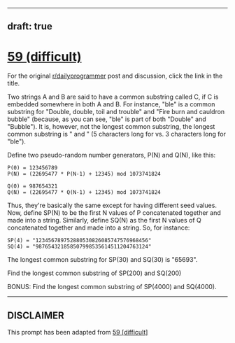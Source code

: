 ---
draft: true
----

# [59 (difficult)](https://www.reddit.com/r/dailyprogrammer/comments/uh040/622012_challenge_59_difficult/)

For the original [r/dailyprogrammer](https://www.reddit.com/r/dailyprogrammer/) post and discussion, click the link in the title.

Two strings A and B are said to have a common substring called C, if C is embedded somewhere in both A and B. For instance, "ble" is a common substring for "Double, double, toil and trouble" and "Fire burn and cauldron bubble" (because, as you can see, "ble" is part of both "Double" and "Bubble"). It is, however, not the longest common substring, the longest common substring is " and " (5 characters long for vs. 3 characters long for "ble").

Define two pseudo-random number generators, P(N) and Q(N), like this:


```
P(0) = 123456789
P(N) = (22695477 * P(N-1) + 12345) mod 1073741824

Q(0) = 987654321
Q(N) = (22695477 * Q(N-1) + 12345) mod 1073741824
```
Thus, they're basically the same except for having different seed values. Now, define SP(N) to be the first N values of P concatenated together and made into a string. Similarly, define SQ(N) as the first N values of Q concatenated together and made into a string. So, for instance:


```
SP(4) = "123456789752880530826085747576968456"
SQ(4) = "987654321858507998535614511204763124"
```
The longest common substring for SP(30) and SQ(30) is "65693".

Find the longest common substring of SP(200) and SQ(200)

BONUS: Find the longest common substring of SP(4000) and SQ(4000).


----
## **DISCLAIMER**
This prompt has been adapted from [59 [difficult]](https://www.reddit.com/r/dailyprogrammer/comments/uh040/622012_challenge_59_difficult/
)
